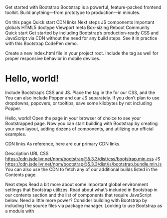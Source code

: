 Get started with Bootstrap
Bootstrap is a powerful, feature-packed frontend toolkit. Build anything—from prototype to production—in minutes.

On this page
Quick start
CDN links
Next steps
JS components
Important globals
HTML5 doctype
Viewport meta
Box-sizing
Reboot
Community
Quick start 
Get started by including Bootstrap’s production-ready CSS and JavaScript via CDN without the need for any build steps. See it in practice with this Bootstrap CodePen demo.


Create a new index.html file in your project root. Include the <meta name="viewport"> tag as well for proper responsive behavior in mobile devices.


<!doctype html>
<html lang="en">
  <head>
    <meta charset="utf-8">
    <meta name="viewport" content="width=device-width, initial-scale=1">
    <title>Bootstrap demo</title>
  </head>
  <body>
    <h1>Hello, world!</h1>
  </body>
</html>
Include Bootstrap’s CSS and JS. Place the <link> tag in the <head> for our CSS, and the <script> tag for our JavaScript bundle (including Popper for positioning dropdowns, poppers, and tooltips) before the closing </body>. Learn more about our CDN links.


<!doctype html>
<html lang="en">
  <head>
    <meta charset="utf-8">
    <meta name="viewport" content="width=device-width, initial-scale=1">
    <title>Bootstrap demo</title>
    <link href="https://cdn.jsdelivr.net/npm/bootstrap@5.3.3/dist/css/bootstrap.min.css" rel="stylesheet" integrity="sha384-QWTKZyjpPEjISv5WaRU9OFeRpok6YctnYmDr5pNlyT2bRjXh0JMhjY6hW+ALEwIH" crossorigin="anonymous">
  </head>
  <body>
    <h1>Hello, world!</h1>
    <script src="https://cdn.jsdelivr.net/npm/bootstrap@5.3.3/dist/js/bootstrap.bundle.min.js" integrity="sha384-YvpcrYf0tY3lHB60NNkmXc5s9fDVZLESaAA55NDzOxhy9GkcIdslK1eN7N6jIeHz" crossorigin="anonymous"></script>
  </body>
</html>
You can also include Popper and our JS separately. If you don’t plan to use dropdowns, popovers, or tooltips, save some kilobytes by not including Popper.


<script src="https://cdn.jsdelivr.net/npm/@popperjs/core@2.11.8/dist/umd/popper.min.js" integrity="sha384-I7E8VVD/ismYTF4hNIPjVp/Zjvgyol6VFvRkX/vR+Vc4jQkC+hVqc2pM8ODewa9r" crossorigin="anonymous"></script>
<script src="https://cdn.jsdelivr.net/npm/bootstrap@5.3.3/dist/js/bootstrap.min.js" integrity="sha384-0pUGZvbkm6XF6gxjEnlmuGrJXVbNuzT9qBBavbLwCsOGabYfZo0T0to5eqruptLy" crossorigin="anonymous"></script>
Hello, world! Open the page in your browser of choice to see your Bootstrapped page. Now you can start building with Bootstrap by creating your own layout, adding dozens of components, and utilizing our official examples.

CDN links 
As reference, here are our primary CDN links.

Description	URL
CSS	https://cdn.jsdelivr.net/npm/bootstrap@5.3.3/dist/css/bootstrap.min.css
JS	https://cdn.jsdelivr.net/npm/bootstrap@5.3.3/dist/js/bootstrap.bundle.min.js
You can also use the CDN to fetch any of our additional builds listed in the Contents page.

Next steps 
Read a bit more about some important global environment settings that Bootstrap utilizes.
Read about what’s included in Bootstrap in our contents section and the list of components that require JavaScript below.
Need a little more power? Consider building with Bootstrap by including the source files via package manager.
Looking to use Bootstrap as a module with <script type="module">? Please refer to our using Bootstrap as a module section.
JS components 
Curious which components explicitly require our JavaScript and Popper? If you’re at all unsure about the general page structure, keep reading for an example page template.

Alerts for dismissing
Buttons for toggling states and checkbox/radio functionality
Carousel for all slide behaviors, controls, and indicators
Collapse for toggling visibility of content
Dropdowns for displaying and positioning (also requires Popper)
Modals for displaying, positioning, and scroll behavior
Navbar for extending our Collapse and Offcanvas plugins to implement responsive behaviors
Navs with the Tab plugin for toggling content panes
Offcanvases for displaying, positioning, and scroll behavior
Scrollspy for scroll behavior and navigation updates
Toasts for displaying and dismissing
Tooltips and popovers for displaying and positioning (also requires Popper)
Important globals 
Bootstrap employs a handful of important global styles and settings, all of which are almost exclusively geared towards the normalization of cross browser styles. Let’s dive in.

HTML5 doctype 
Bootstrap requires the use of the HTML5 doctype. Without it, you’ll see some funky and incomplete styling.


<!doctype html>
<html lang="en">
  ...
</html>
Viewport meta 
Bootstrap is developed mobile first, a strategy in which we optimize code for mobile devices first and then scale up components as necessary using CSS media queries. To ensure proper rendering and touch zooming for all devices, add the responsive viewport meta tag to your <head>.


<meta name="viewport" content="width=device-width, initial-scale=1">
You can see an example of this in action in the quick start.

Box-sizing 
For more straightforward sizing in CSS, we switch the global box-sizing value from content-box to border-box. This ensures padding does not affect the final computed width of an element, but it can cause problems with some third-party software like Google Maps and Google Custom Search Engine.

On the rare occasion you need to override it, use something like the following:


.selector-for-some-widget {
  box-sizing: content-box;
}
With the above snippet, nested elements—including generated content via ::before and ::after—will all inherit the specified box-sizing for that .selector-for-some-widget.

Learn more about box model and sizing at CSS Tricks.

Reboot 
For improved cross-browser rendering, we use Reboot to correct inconsistencies across browsers and devices while providing slightly more opinionated resets to common HTML elements.

Community 
Stay up-to-date on the development of Bootstrap and reach out to the community with these helpful resources.

Read and subscribe to The Official Bootstrap Blog.
Ask questions and explore our GitHub Discussions.
Discuss, ask questions, and more on the community Discord or Bootstrap subreddit.
Chat with fellow Bootstrappers in IRC. On the irc.libera.chat server, in the #bootstrap channel.
Implementation help may be found at Stack Overflow (tagged bootstrap-5).
Developers should use the keyword bootstrap on packages that modify or add to the functionality of Bootstrap when distributing through npm or similar delivery mechanisms for maximum discoverability.
You can also follow @getbootstrap on Twitter for the latest gossip and awesome music videos.

